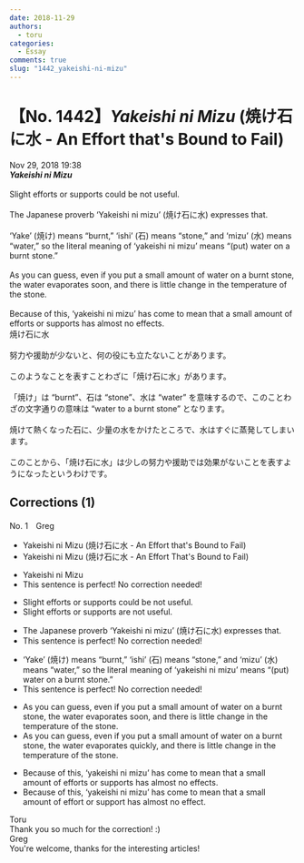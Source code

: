```yaml
---
date: 2018-11-29
authors:
  - toru
categories:
  - Essay
comments: true
slug: "1442_yakeishi-ni-mizu"
---
```


# 【No. 1442】<strong><em>Yakeishi ni Mizu</em></strong> (焼け石に水 - An Effort that's Bound to Fail)
<div class="date">Nov 29, 2018 19:38</div>
<div id="post"><div id="body_show_ori">
<strong><em>Yakeishi ni Mizu</em></strong><br/><br/>Slight efforts or supports could be not useful.<br/><br/>The Japanese proverb ‘Yakeishi ni mizu’ (焼け石に水) expresses that.<br/><br/>‘Yake’ (焼け) means “burnt,” ‘ishi’ (石) means “stone,” and ‘mizu’ (水) means “water,” so the literal meaning of ‘yakeishi ni mizu’ means “(put) water on a burnt stone.”<br/><br/>As you can guess, even if you put a small amount of water on a burnt stone, the water evaporates soon, and there is little change in the temperature of the stone.<br/><br/>Because of this, ‘yakeishi ni mizu’ has come to mean that a small amount of efforts or supports has almost no effects.
</div></div>

<!-- more -->

<div id="post_ja"><div id="body_show_mo">
焼け石に水<br/><br/>努力や援助が少ないと、何の役にも立たないことがあります。<br/><br/>このようなことを表すことわざに「焼け石に水」があります。<br/><br/>「焼け」は “burnt”、石は “stone”、水は “water” を意味するので、このことわざの文字通りの意味は “water to a burnt stone” となります。<br/><br/>焼けて熱くなった石に、少量の水をかけたところで、水はすぐに蒸発してしまいます。<br/><br/>このことから、「焼け石に水」は少しの努力や援助では効果がないことを表すようになったというわけです。
</div></div>

## Corrections (1)
<div id="block"><div class="first_name"> No. 1　<span class="just_name">Greg</span></div><div id="block2">
<ul class="correction_field">
<li class="incorrect">Yakeishi ni Mizu (焼け石に水 - An Effort that's Bound to Fail)</li>
<li class="corrected correct">
Yakeishi ni Mizu (焼け石に水 - An Effort That's Bound to Fail)
</li>
</ul>
<ul class="correction_field">
<li class="incorrect">Yakeishi ni Mizu</li>
<li class="corrected perfect">This sentence is perfect! No correction needed!</li>
</ul>
<ul class="correction_field">
<li class="incorrect">Slight efforts or supports could be not useful.</li>
<li class="corrected correct">
Slight efforts or supports are not useful.
</li>
</ul>
<ul class="correction_field">
<li class="incorrect">The Japanese proverb ‘Yakeishi ni mizu’ (焼け石に水) expresses that.</li>
<li class="corrected perfect">This sentence is perfect! No correction needed!</li>
</ul>
<ul class="correction_field">
<li class="incorrect">‘Yake’ (焼け) means “burnt,” ‘ishi’ (石) means “stone,” and ‘mizu’ (水) means “water,” so the literal meaning of ‘yakeishi ni mizu’ means “(put) water on a burnt stone.”</li>
<li class="corrected perfect">This sentence is perfect! No correction needed!</li>
</ul>
<ul class="correction_field">
<li class="incorrect">As you can guess, even if you put a small amount of water on a burnt stone, the water evaporates soon, and there is little change in the temperature of the stone.</li>
<li class="corrected correct">
As you can guess, <span class="sline">even</span> if you put a small amount of water on a burnt stone, the water evaporates <span class="f_blue">quickly</span>, and there is little change in the temperature of the stone.
</li>
</ul>
<ul class="correction_field">
<li class="incorrect">Because of this, ‘yakeishi ni mizu’ has come to mean that a small amount of efforts or supports has almost no effects.</li>
<li class="corrected correct">
Because of this, ‘yakeishi ni mizu’ has come to mean that a small amount of <span class="f_blue">effort</span> or <span class="f_blue">support</span> has almost no <span class="f_blue">effect</span>.
</li>
</ul>
</div><div class="name"><span class="just_name">Toru</span><br>
Thank you so much for the correction! :)
</div>
<div class="name"><span class="just_name">Greg</span><br>
You're welcome, thanks for the interesting articles!
</div>
</div>
